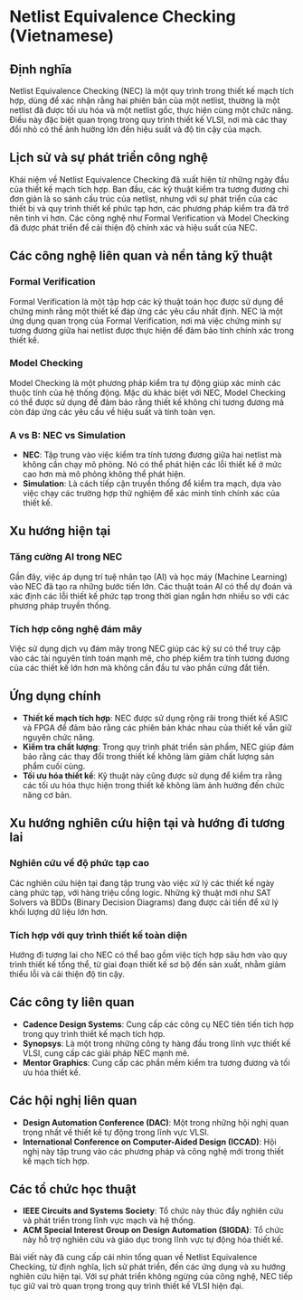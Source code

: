 # Netlist Equivalence Checking (Vietnamese)

## Định nghĩa
Netlist Equivalence Checking (NEC) là một quy trình trong thiết kế mạch tích hợp, dùng để xác nhận rằng hai phiên bản của một netlist, thường là một netlist đã được tối ưu hóa và một netlist gốc, thực hiện cùng một chức năng. Điều này đặc biệt quan trọng trong quy trình thiết kế VLSI, nơi mà các thay đổi nhỏ có thể ảnh hưởng lớn đến hiệu suất và độ tin cậy của mạch.

## Lịch sử và sự phát triển công nghệ
Khái niệm về Netlist Equivalence Checking đã xuất hiện từ những ngày đầu của thiết kế mạch tích hợp. Ban đầu, các kỹ thuật kiểm tra tương đương chỉ đơn giản là so sánh cấu trúc của netlist, nhưng với sự phát triển của các thiết bị và quy trình thiết kế phức tạp hơn, các phương pháp kiểm tra đã trở nên tinh vi hơn. Các công nghệ như Formal Verification và Model Checking đã được phát triển để cải thiện độ chính xác và hiệu suất của NEC.

## Các công nghệ liên quan và nền tảng kỹ thuật
### Formal Verification
Formal Verification là một tập hợp các kỹ thuật toán học được sử dụng để chứng minh rằng một thiết kế đáp ứng các yêu cầu nhất định. NEC là một ứng dụng quan trọng của Formal Verification, nơi mà việc chứng minh sự tương đương giữa hai netlist được thực hiện để đảm bảo tính chính xác trong thiết kế.

### Model Checking
Model Checking là một phương pháp kiểm tra tự động giúp xác minh các thuộc tính của hệ thống động. Mặc dù khác biệt với NEC, Model Checking có thể được sử dụng để đảm bảo rằng thiết kế không chỉ tương đương mà còn đáp ứng các yêu cầu về hiệu suất và tính toàn vẹn.

### A vs B: NEC vs Simulation
- **NEC**: Tập trung vào việc kiểm tra tính tương đương giữa hai netlist mà không cần chạy mô phỏng. Nó có thể phát hiện các lỗi thiết kế ở mức cao hơn mà mô phỏng không thể phát hiện.
- **Simulation**: Là cách tiếp cận truyền thống để kiểm tra mạch, dựa vào việc chạy các trường hợp thử nghiệm để xác minh tính chính xác của thiết kế.

## Xu hướng hiện tại
### Tăng cường AI trong NEC
Gần đây, việc áp dụng trí tuệ nhân tạo (AI) và học máy (Machine Learning) vào NEC đã tạo ra những bước tiến lớn. Các thuật toán AI có thể dự đoán và xác định các lỗi thiết kế phức tạp trong thời gian ngắn hơn nhiều so với các phương pháp truyền thống.

### Tích hợp công nghệ đám mây
Việc sử dụng dịch vụ đám mây trong NEC giúp các kỹ sư có thể truy cập vào các tài nguyên tính toán mạnh mẽ, cho phép kiểm tra tính tương đương của các thiết kế lớn hơn mà không cần đầu tư vào phần cứng đắt tiền.

## Ứng dụng chính
- **Thiết kế mạch tích hợp**: NEC được sử dụng rộng rãi trong thiết kế ASIC và FPGA để đảm bảo rằng các phiên bản khác nhau của thiết kế vẫn giữ nguyên chức năng.
- **Kiểm tra chất lượng**: Trong quy trình phát triển sản phẩm, NEC giúp đảm bảo rằng các thay đổi trong thiết kế không làm giảm chất lượng sản phẩm cuối cùng.
- **Tối ưu hóa thiết kế**: Kỹ thuật này cũng được sử dụng để kiểm tra rằng các tối ưu hóa thực hiện trong thiết kế không làm ảnh hưởng đến chức năng cơ bản.

## Xu hướng nghiên cứu hiện tại và hướng đi tương lai
### Nghiên cứu về độ phức tạp cao
Các nghiên cứu hiện tại đang tập trung vào việc xử lý các thiết kế ngày càng phức tạp, với hàng triệu cổng logic. Những kỹ thuật mới như SAT Solvers và BDDs (Binary Decision Diagrams) đang được cải tiến để xử lý khối lượng dữ liệu lớn hơn.

### Tích hợp với quy trình thiết kế toàn diện
Hướng đi tương lai cho NEC có thể bao gồm việc tích hợp sâu hơn vào quy trình thiết kế tổng thể, từ giai đoạn thiết kế sơ bộ đến sản xuất, nhằm giảm thiểu lỗi và cải thiện độ tin cậy.

## Các công ty liên quan
- **Cadence Design Systems**: Cung cấp các công cụ NEC tiên tiến tích hợp trong quy trình thiết kế mạch tích hợp.
- **Synopsys**: Là một trong những công ty hàng đầu trong lĩnh vực thiết kế VLSI, cung cấp các giải pháp NEC mạnh mẽ.
- **Mentor Graphics**: Cung cấp các phần mềm kiểm tra tương đương và tối ưu hóa thiết kế.

## Các hội nghị liên quan
- **Design Automation Conference (DAC)**: Một trong những hội nghị quan trọng nhất về thiết kế tự động trong lĩnh vực VLSI.
- **International Conference on Computer-Aided Design (ICCAD)**: Hội nghị này tập trung vào các phương pháp và công nghệ mới trong thiết kế mạch tích hợp.

## Các tổ chức học thuật
- **IEEE Circuits and Systems Society**: Tổ chức này thúc đẩy nghiên cứu và phát triển trong lĩnh vực mạch và hệ thống.
- **ACM Special Interest Group on Design Automation (SIGDA)**: Tổ chức này hỗ trợ nghiên cứu và giáo dục trong lĩnh vực tự động hóa thiết kế.

Bài viết này đã cung cấp cái nhìn tổng quan về Netlist Equivalence Checking, từ định nghĩa, lịch sử phát triển, đến các ứng dụng và xu hướng nghiên cứu hiện tại. Với sự phát triển không ngừng của công nghệ, NEC tiếp tục giữ vai trò quan trọng trong quy trình thiết kế VLSI hiện đại.